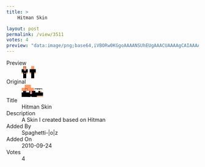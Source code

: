 ```yaml
---
title: >
    Hitman Skin

layout: post
permalink: /view/3511
votes: 4
preview: "data:image/png;base64,iVBORw0KGgoAAAANSUhEUgAAACUAAAAgCAIAAAAaMSbnAAAABnRSTlMA/wD/AP5AXyvrAAAA00lEQVRIie1XUQ6DIAztW7wRO5PsSNMz6ZXsPki0VJqwrGiy8L4o9PGwyEPBvNGO+UVFjO9yv0IF/VE1kR+0HuKKuJ7bXhhUzFMotr1wdT318yHOzHyEAE9jQz2eRppjFrri6nri3MXMBOwBgHx0kyHw3YqN7LSFYiO9cPd5JyJZQFXMJnpJ5hmCu5ip1w5dzxeDcstiEmcHka2hGvog3VJiWZaDL3PUXW/QrZxyPdOKuIG/QPqhZYbKM825Kuj//n52va7X9e7Ty753Q/jph6GG/gHjdEvZygp0HAAAAABJRU5ErkJggg=="
---
```

<dl class="side-by-side">
<dt>Preview</dt>
<dd>
    <img class="preview" src="data:image/png;base64,iVBORw0KGgoAAAANSUhEUgAAACUAAAAgCAIAAAAaMSbnAAAABnRSTlMA/wD/AP5AXyvrAAAA00lEQVRIie1XUQ6DIAztW7wRO5PsSNMz6ZXsPki0VJqwrGiy8L4o9PGwyEPBvNGO+UVFjO9yv0IF/VE1kR+0HuKKuJ7bXhhUzFMotr1wdT318yHOzHyEAE9jQz2eRppjFrri6nri3MXMBOwBgHx0kyHw3YqN7LSFYiO9cPd5JyJZQFXMJnpJ5hmCu5ip1w5dzxeDcstiEmcHka2hGvog3VJiWZaDL3PUXW/QrZxyPdOKuIG/QPqhZYbKM825Kuj//n52va7X9e7Ty753Q/jph6GG/gHjdEvZygp0HAAAAABJRU5ErkJggg==">
</dd>
<dt>Original</dt>
<dd>
    <img class="preview" src="data:image/png;base64,iVBORw0KGgoAAAANSUhEUgAAAEAAAAAgCAYAAACinX6EAAAAuklEQVR42u3XYQqAIAyAUe/knbpTp10QRk0Kjc3M+oT9KAraq80VQmHJPIklwugLAAAAAAAAAD4MYE1weCAAqh4yrnF17AQgzjHcF3D10GdJlRIVSsC3BILkaz1HEwRAvjgnqG4aY1RRe3+qkz1S2Th0b3V9C1AfgLxv+G1fAADgDCAtwtADHp8I2wFsCIfZAYC/AKgy6Jd8X4CtiXZMHgAAAABgbADr6g5g3QKb/27ns/7dqH17bwVYALXIs1ejM+zcAAAAAElFTkSuQmCC">
</dd>
<dt>Title</dt>
<dd>Hitman Skin</dd>
<dt>Description</dt>
<dd>A Skin I created based on Hitman</dd>
<dt>Added By</dt>
<dd>Spaghetti-|o|z</dd>
<dt>Added On</dt>
<dd>2010-09-24</dd>
<dt>Votes</dt>
<dd>4</dd>
</dl>
